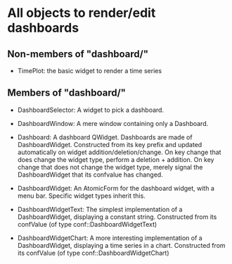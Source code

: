 All objects to render/edit dashboards
=====================================

Non-members of "dashboard/"
---------------------------

- TimePlot: the basic widget to render a time series

Members of "dashboard/"
-----------------------

- DashboardSelector: A widget to pick a dashboard.

- DashboardWindow: A mere window containing only a Dashboard.

- Dashboard: A dashboard QWidget. Dashboards are made of DashboardWidget.
  Constructed from its key prefix and updated automatically on widget
  addition/deletion/change.
  On key change that does change the widget type, perform a deletion + addition.
  On key change that does not change the widget type, merely signal the
  DashboardWidget that its confvalue has changed.

- DashboardWidget: An AtomicForm for the dashboard widget, with a menu bar.
  Specific widget types inherit this.

- DashboardWidgetText: The simplest implementation of a DashboardWidget,
  displaying a constant string.
  Constructed from its confValue (of type conf::DashboardWidgetText)

- DashboardWidgetChart: A more interesting implementation of a DashboardWidget,
  displaying a time series in a chart.
  Constructed from its confValue (of type conf::DashboardWidgetChart)
